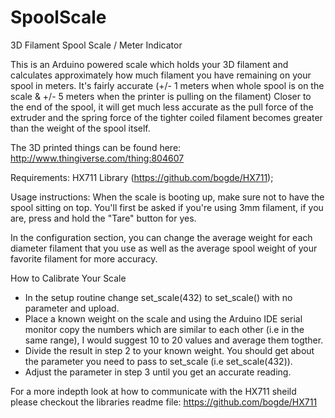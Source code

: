 # SpoolScale
3D Filament Spool Scale / Meter Indicator

This is an Arduino powered scale which holds your 3D filament and calculates approximately how much filament you have remaining on your spool in meters. It's fairly accurate (+/- 1 meters when whole spool is on the scale & +/- 5 meters when the printer is pulling on the filament) Closer to the end of the spool, it will get much less accurate as the pull force of the extruder and the spring force of the tighter coiled filament becomes greater than the weight of the spool itself. 

The 3D printed things can be found here: http://www.thingiverse.com/thing:804607

Requirements:
HX711 Library (https://github.com/bogde/HX711);

Usage instructions:
When the scale is booting up, make sure not to have the spool sitting on top. You'll first be asked if you're using 3mm filament, if you are, press and hold the "Tare" button for yes.

In the configuration section, you can change the average weight for each diameter filament that you use as well as the average spool weight of your favorite filament for more accuracy.

How to Calibrate Your Scale

- In the setup routine change set_scale(432) to set_scale() with no parameter and upload.
- Place a known weight on the scale and using the Arduino IDE serial monitor copy the numbers which are similar to each other (i.e in the same range), I would suggest 10 to 20 values and average them togther.
- Divide the result in step 2 to your known weight. You should get about the parameter you need to pass to set_scale (i.e set_scale(432)).
- Adjust the parameter in step 3 until you get an accurate reading.

For a more indepth look at how to communicate with the HX711 sheild please checkout the libraries readme file: https://github.com/bogde/HX711
